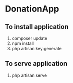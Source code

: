 # DonationApp

## To install application
1. composer update 
2. npm install 
3. php artisan key:generate

## To serve application
1. php artisan serve

